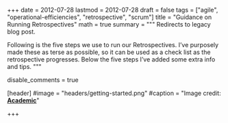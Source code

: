 +++
date = 2012-07-28
lastmod = 2012-07-28
draft = false
tags = ["agile", "operational-efficiencies", "retrospective", "scrum"]
title = "Guidance on Running Retrospectives"
math = true
summary = """
Redirects to legacy blog post.

Following is the five steps we use to run our Retrospectives. I’ve purposely made these as terse as possible, so it can be used as a check list as the retrospective progresses. Below the five steps I’ve added some extra info and tips.
"""

disable_comments = true

[header]
#image = "headers/getting-started.png"
#caption = "Image credit: [**Academic**](https://github.com/gcushen/hugo-academic/)"

+++

<html>
  <head>
    <title>Guidance on Running Retrospectives</title>
    <link rel="canonical" href="https://binarymist.wordpress.com/2012/07/28/guidance-on-running-scrum-retrospectives/"/>
    <meta http-equiv="content-type" content="text/html; charset=utf-8"/>
    <meta http-equiv="refresh" content="2; url=https://binarymist.wordpress.com/2012/07/28/guidance-on-running-scrum-retrospectives/"/>
  </head>
</html>
